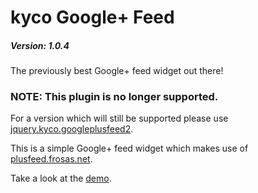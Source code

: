kyco Google+ Feed
=================

##### Version: 1.0.4

The previously best Google+ feed widget out there!

### NOTE: This plugin is no longer supported.

For a version which will still be supported please use [jquery.kyco.googleplusfeed2](https://github.com/kyco/jquery.kyco.googleplusfeed2).

This is a simple Google+ feed widget which makes use of [plusfeed.frosas.net](http://plusfeed.frosas.net/).

Take a look at the [demo](http://kyco.github.io/jquery.kyco.googleplusfeed/).
